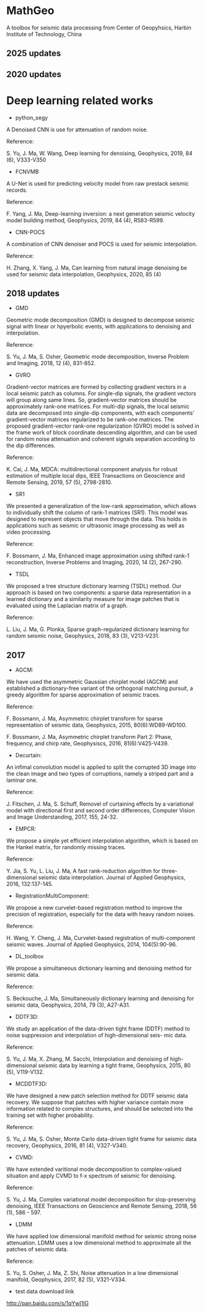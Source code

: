 # MathGeo
A toolbox for seismic data processing from Center of Geopyhsics, Harbin Institute of Technology, China

## 2025 updates

## 2020 updates



# Deep learning related works

* python_segy

A Denoised CNN is use for attenuation of random noise.

Reference:

S. Yu, J. Ma, W. Wang, Deep learning for denoising, Geophysics, 2019, 84 (6), V333-V350

* FCNVMB

A U-Net is used for predicting velocity model from raw prestack seismic records.

Reference:

F. Yang, J. Ma, Deep-learning inversion: a next generation seismic velocity model building method, Geophysics, 2019, 84 (4), R583-R599.

* CNN-POCS

A combination of CNN denoiser and POCS is used for seismic interpolation. 

Reference:

H. Zhang, X. Yang, J. Ma, Can learning from natural image denoising be used for seismic data interpolation, Geophysics, 2020, 85 (4)

## 2018 updates

* GMD

Geometric mode decomposition (GMD) is designed to decompose seismic signal with linear or hpyerbolic events, with applications to denoising and interpolation.

Reference:

S. Yu, J. Ma, S. Osher, Geometric mode decomposition, Inverse Problem and Imaging, 2018, 12 (4), 831-852.

* GVRO

Gradient-vector matrices are formed by collecting gradient vectors in a local seismic patch as columns. For single-dip signals, the gradient vectors will group along same lines. So, gradient-vector matrices should be approximately rank-one matrices. For multi-dip signals, the local seismic data are decomposed into single-dip components, with each components’ gradient-vector matrices regularized to be rank-one matrices. The proposed gradient-vector rank-one regularization (GVRO) model is solved in the frame work of block coordinate descending algorithm, and can be used for random noise attenuation and coherent signals separation according to the dip differences.


Reference:

K. Cai, J. Ma, MDCA: multidirectional component analysis for robust estimation of multiple local dips, IEEE Transactions on Geoscience and Remote Sensing, 2019, 57 (5), 2798-2810.

* SR1

We presented a generalization of the low-rank approximation, which allows to individually shift the column of rank-1 matrices (SR1). This model was designed to represent objects that move through the data. This holds in applications such as seismic or ultrasonic image processing as well as video processing. 

Reference:

F. Bossmann, J. Ma, Enhanced image approximation using shifted rank-1 reconstruction, Inverse Problems and Imaging, 2020, 14 (2), 267-290.

* TSDL

We proposed a  tree structure dictionary learning (TSDL) method.  Our approach is based on two components: a sparse data representation in a learned dictionary and a similarity measure for image patches that is evaluated using the Laplacian matrix of a graph.

Reference:

L. Liu, J. Ma, G. Plonka, Sparse graph-regularized dictionary learning for random seismic noise, Geophysics, 2018, 83 (3), V213-V231.

## 2017

* AGCM:

We have used the asymmetric Gaussian chirplet model (AGCM) and established a dictionary-free variant of the orthogonal matching pursuit, a greedy algorithm for sparse approximation of seismic traces.

Reference:

F. Bossmann, J. Ma, Asymmetric chirplet transform for sparse representation of seismic data, Geophysics, 2015, 80(6):WD89-WD100.

F. Bossmann, J. Ma, Asymmetric chirplet transform Part 2: Phase, frequency, and chirp rate, Geophysiscs, 2016, 81(6):V425-V439.

* Decurtain:

An infimal convolution model is applied to split the corrupted 3D image into the clean image and two types of corruptions, namely a striped part and a laminar one.

Reference: 

J. Fitschen, J. Ma, S. Schuff, Removel of curtaining effects by a variational model with directional first and second order differences, Computer Vision and Image Understanding, 2017, 155, 24-32.

* EMPCR:

We propose a simple yet efficient interpolation algorithm, which is based on the Hankel matrix, for randomly missing traces.

Reference:

Y. Jia, S. Yu, L. Liu, J. Ma, A fast rank-reduction algorithm for three-dimensional seismic data interpolation. Journal of Applied Geophysics, 2016, 132:137-145.

* RegistrationMultiComponent:

We propose a new curvelet-based registration method to improve the precision of registration, especially for the data with heavy random noises.

Reference:

H. Wang, Y. Cheng, J. Ma, Curvelet-based registration of multi-component seismic waves. Journal of Applied Geophysics, 2014, 104(5):90-96.

* DL_toolbox

We propose a simultaneous dictionary learning and denoising method for seismic data.

Reference:

S. Beckouche, J. Ma, Simultaneously dictionary learning and denoising for seismic data, Geophysics, 2014, 79 (3), A27-A31.

* DDTF3D:

We study an application of the data-driven tight frame (DDTF) method to noise suppression and interpolation of high-dimensional seis- mic data.

Reference: 

S. Yu, J. Ma, X. Zhang, M. Sacchi, Interpolation and denoising of high-dimensional seismic data by learning a tight frame, Geophysics, 2015, 80 (5), V119-V132.

* MCDDTF3D:

We have designed a new patch selection method for DDTF seismic data recovery. We suppose that patches with higher variance contain more information related to complex structures, and should be selected into the training set with higher probability.

Reference: 

S. Yu, J. Ma, S. Osher, Monte Carlo data-driven tight frame for seismic data recovery, Geophysics, 2016, 81 (4), V327-V340.

* CVMD:

We have extended varitional mode decomposition to complex-valued situation and apply CVMD to f-x spectrum of seismic for denoising.

Reference: 

S. Yu, J. Ma, Complex variational model decomposition for slop-preserving denoising, IEEE Transactions on Geoscience and Remote Sensing, 2018, 56 (1), 586 - 597.

* LDMM

We have applied low dimensional manifold method for seismic strong noise attenuation. LDMM uses a low dimensional method to approximate all the patches of seismic data. 

Reference:

S. Yu, S. Osher, J. Ma, Z. Shi, Noise attenuation in a low dimensional manifold, Geophysics, 2017, 82 (5), V321-V334.

* test data download link

http://pan.baidu.com/s/1qYwI1IG
